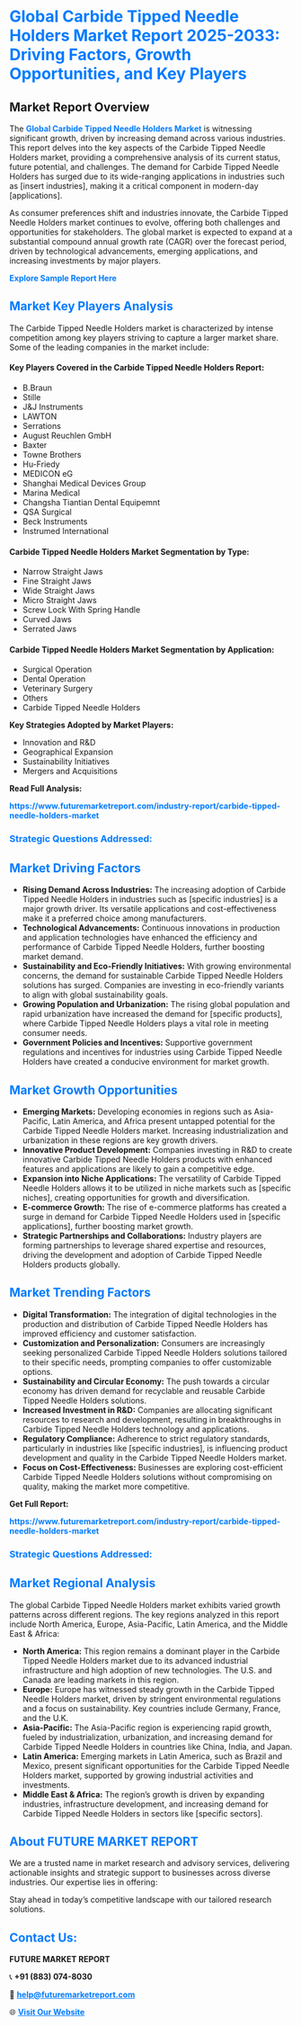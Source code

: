 <h1 style="color: #007BFF;">Global Carbide Tipped Needle Holders Market Report 2025-2033: Driving Factors, Growth Opportunities, and Key Players</h1>

<section id="overview">
<h2>Market Report Overview</h2>
<p>The <a href="https://www.futuremarketreport.com/industry-report/carbide-tipped-needle-holders-market" style="color: #007BFF; text-decoration: none;"><strong>Global Carbide Tipped Needle Holders Market</strong></a> is witnessing significant growth, driven by increasing demand across various industries. This report delves into the key aspects of the Carbide Tipped Needle Holders market, providing a comprehensive analysis of its current status, future potential, and challenges. The demand for Carbide Tipped Needle Holders has surged due to its wide-ranging applications in industries such as [insert industries], making it a critical component in modern-day [applications].</p>
<p>As consumer preferences shift and industries innovate, the Carbide Tipped Needle Holders market continues to evolve, offering both challenges and opportunities for stakeholders. The global market is expected to expand at a substantial compound annual growth rate (CAGR) over the forecast period, driven by technological advancements, emerging applications, and increasing investments by major players.</p>
</section>

<section id="overview">
<p><a href="https://www.futuremarketreport.com/request-sample/reportId=121863" style="color: #007BFF; text-decoration: none;"><strong>Explore Sample Report Here</strong></a></p>
</section>

<section id="key-players">
<h2 style="color: #007BFF;">Market Key Players Analysis</h2>
<p>The Carbide Tipped Needle Holders market is characterized by intense competition among key players striving to capture a larger market share. Some of the leading companies in the market include:</p>
<h4>Key Players Covered in the Carbide Tipped Needle Holders Report:</h4>
<ul><li>B.Braun</li><li>Stille</li><li>J&amp;J Instruments</li><li>LAWTON</li><li>Serrations</li><li>August Reuchlen GmbH</li><li>Baxter</li><li>Towne Brothers</li><li>Hu-Friedy</li><li>MEDICON eG</li><li>Shanghai Medical Devices Group</li><li>Marina Medical</li><li>Changsha Tiantian Dental Equipemnt</li><li>QSA Surgical</li><li>Beck Instruments</li><li>Instrumed International</li></ul>
<h4>Carbide Tipped Needle Holders Market Segmentation by Type:</h4>
<ul><li>Narrow Straight Jaws</li><li>Fine Straight Jaws</li><li>Wide Straight Jaws</li><li>Micro Straight Jaws</li><li>Screw Lock With Spring Handle</li><li>Curved Jaws</li><li>Serrated Jaws</li></ul>

<h4>Carbide Tipped Needle Holders Market Segmentation by Application:</h4>
<ul><li>Surgical Operation</li><li>Dental Operation</li><li>Veterinary Surgery</li><li>Others</li><li>Carbide Tipped Needle Holders</li></ul>
<p><strong>Key Strategies Adopted by Market Players:</strong></p>
<ul>
<li>Innovation and R&D</li>
<li>Geographical Expansion</li>
<li>Sustainability Initiatives</li>
<li>Mergers and Acquisitions</li>
</ul>
</section>

<section>
<p><strong>Read Full Analysis: </strong></p><a href="https://www.futuremarketreport.com/industry-report/carbide-tipped-needle-holders-market" style="color: #007BFF; text-decoration: none;"><strong>https://www.futuremarketreport.com/industry-report/carbide-tipped-needle-holders-market</strong></a>
<h3 style="color: #007BFF;">Strategic Questions Addressed:</h3>
</section>

<section id="driving-factors">
<h2 style="color: #007BFF;">Market Driving Factors</h2>
<ul>
<li><strong>Rising Demand Across Industries:</strong> The increasing adoption of Carbide Tipped Needle Holders in industries such as [specific industries] is a major growth driver. Its versatile applications and cost-effectiveness make it a preferred choice among manufacturers.</li>
<li><strong>Technological Advancements:</strong> Continuous innovations in production and application technologies have enhanced the efficiency and performance of Carbide Tipped Needle Holders, further boosting market demand.</li>
<li><strong>Sustainability and Eco-Friendly Initiatives:</strong> With growing environmental concerns, the demand for sustainable Carbide Tipped Needle Holders solutions has surged. Companies are investing in eco-friendly variants to align with global sustainability goals.</li>
<li><strong>Growing Population and Urbanization:</strong> The rising global population and rapid urbanization have increased the demand for [specific products], where Carbide Tipped Needle Holders plays a vital role in meeting consumer needs.</li>
<li><strong>Government Policies and Incentives:</strong> Supportive government regulations and incentives for industries using Carbide Tipped Needle Holders have created a conducive environment for market growth.</li>
</ul>
</section>

<section id="growth-opportunities">
<h2 style="color: #007BFF;">Market Growth Opportunities</h2>
<ul>
<li><strong>Emerging Markets:</strong> Developing economies in regions such as Asia-Pacific, Latin America, and Africa present untapped potential for the Carbide Tipped Needle Holders market. Increasing industrialization and urbanization in these regions are key growth drivers.</li>
<li><strong>Innovative Product Development:</strong> Companies investing in R&D to create innovative Carbide Tipped Needle Holders products with enhanced features and applications are likely to gain a competitive edge.</li>
<li><strong>Expansion into Niche Applications:</strong> The versatility of Carbide Tipped Needle Holders allows it to be utilized in niche markets such as [specific niches], creating opportunities for growth and diversification.</li>
<li><strong>E-commerce Growth:</strong> The rise of e-commerce platforms has created a surge in demand for Carbide Tipped Needle Holders used in [specific applications], further boosting market growth.</li>
<li><strong>Strategic Partnerships and Collaborations:</strong> Industry players are forming partnerships to leverage shared expertise and resources, driving the development and adoption of Carbide Tipped Needle Holders products globally.</li>
</ul>
</section>

<section id="trending-factors">
<h2 style="color: #007BFF;">Market Trending Factors</h2>
<ul>
<li><strong>Digital Transformation:</strong> The integration of digital technologies in the production and distribution of Carbide Tipped Needle Holders has improved efficiency and customer satisfaction.</li>
<li><strong>Customization and Personalization:</strong> Consumers are increasingly seeking personalized Carbide Tipped Needle Holders solutions tailored to their specific needs, prompting companies to offer customizable options.</li>
<li><strong>Sustainability and Circular Economy:</strong> The push towards a circular economy has driven demand for recyclable and reusable Carbide Tipped Needle Holders solutions.</li>
<li><strong>Increased Investment in R&D:</strong> Companies are allocating significant resources to research and development, resulting in breakthroughs in Carbide Tipped Needle Holders technology and applications.</li>
<li><strong>Regulatory Compliance:</strong> Adherence to strict regulatory standards, particularly in industries like [specific industries], is influencing product development and quality in the Carbide Tipped Needle Holders market.</li>
<li><strong>Focus on Cost-Effectiveness:</strong> Businesses are exploring cost-efficient Carbide Tipped Needle Holders solutions without compromising on quality, making the market more competitive.</li>
</ul>
</section>

<section>
<p><strong>Get Full Report: </strong></p><a href="https://www.futuremarketreport.com/industry-report/carbide-tipped-needle-holders-market" style="color: #007BFF; text-decoration: none;"><strong>https://www.futuremarketreport.com/industry-report/carbide-tipped-needle-holders-market</strong></a>
<h3 style="color: #007BFF;">Strategic Questions Addressed:</h3>
</section>


<section id="regional-analysis">
<h2 style="color: #007BFF;">Market Regional Analysis</h2>
<p>The global Carbide Tipped Needle Holders market exhibits varied growth patterns across different regions. The key regions analyzed in this report include North America, Europe, Asia-Pacific, Latin America, and the Middle East & Africa:</p>
<ul>
<li><strong>North America:</strong> This region remains a dominant player in the Carbide Tipped Needle Holders market due to its advanced industrial infrastructure and high adoption of new technologies. The U.S. and Canada are leading markets in this region.</li>
<li><strong>Europe:</strong> Europe has witnessed steady growth in the Carbide Tipped Needle Holders market, driven by stringent environmental regulations and a focus on sustainability. Key countries include Germany, France, and the U.K.</li>
<li><strong>Asia-Pacific:</strong> The Asia-Pacific region is experiencing rapid growth, fueled by industrialization, urbanization, and increasing demand for Carbide Tipped Needle Holders in countries like China, India, and Japan.</li>
<li><strong>Latin America:</strong> Emerging markets in Latin America, such as Brazil and Mexico, present significant opportunities for the Carbide Tipped Needle Holders market, supported by growing industrial activities and investments.</li>
<li><strong>Middle East & Africa:</strong> The region’s growth is driven by expanding industries, infrastructure development, and increasing demand for Carbide Tipped Needle Holders in sectors like [specific sectors].</li>
</ul>
</section>

<footer>
<h2 style="color: #007BFF;">About FUTURE MARKET REPORT</h2>
<p>We are a trusted name in market research and advisory services, delivering actionable insights and strategic support to businesses across diverse industries. Our expertise lies in offering:</p>

<p>Stay ahead in today’s competitive landscape with our tailored research solutions.</p>

<h2 style="color: #007BFF;">Contact Us:</h2>
<p><strong>FUTURE MARKET REPORT</strong></p>
<p>📞 <strong>+91 (883) 074-8030</strong></p>
<p>📧 <strong><a href="mailto:help@futuremarketreport.com" style="color: #007BFF;">help@futuremarketreport.com</a></strong></p>
<p>🌐 <strong><a href="https://www.futuremarketreport.com/" style="color: #007BFF;">Visit Our Website</a></strong></p>
</footer>